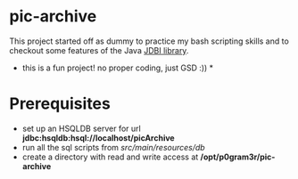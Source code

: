 # pic-archive

This project started off as dummy to practice my bash scripting skills and to 
checkout some features of the Java [JDBI library](http://jdbi.org). 


* this is a fun project! no proper coding, just GSD :)) *


# Prerequisites

- set up an HSQLDB server for url **jdbc:hsqldb:hsql://localhost/picArchive**
- run all the sql scripts from *src/main/resources/db*
- create a directory with read and write access at **/opt/p0gram3r/pic-archive**
